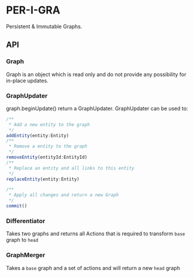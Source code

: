 # PER-I-GRA

Persistent & Immutable Graphs. 

## API
### Graph
Graph is an object which is read only and do not provide any possibility for in-place updates.

### GraphUpdater
graph.beginUpdate() return a GraphUpdater. GraphUpdater can be used to:
```javascript
/** 
 * Add a new entity to the graph
 */
addEntity(entity:Entity)
/** 
 * Remove a entity to the graph
 */
removeEntity(entityId:EntityId)
/** 
 * Replace an entity and all links to this entity
 */
replaceEntity(entity:Entity)

/** 
 * Apply all changes and return a new Graph
 */
commit()
```

### Differentiator
Takes two graphs and returns all Actions that is required to transform `base` graph to `head`

### GraphMerger
Takes a `base` graph and a set of actions and will return a new `head` graph